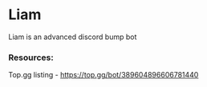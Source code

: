 # Liam
Liam is an advanced discord bump bot

### Resources:
Top.gg listing - https://top.gg/bot/389604896606781440
